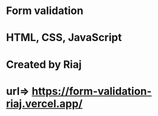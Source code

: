 # Form validation
# HTML, CSS, JavaScript
# Created by Riaj
# url=> https://form-validation-riaj.vercel.app/
